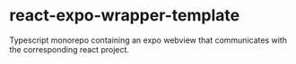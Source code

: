 # react-expo-wrapper-template
Typescript monorepo containing an expo webview that communicates with the corresponding react project.
